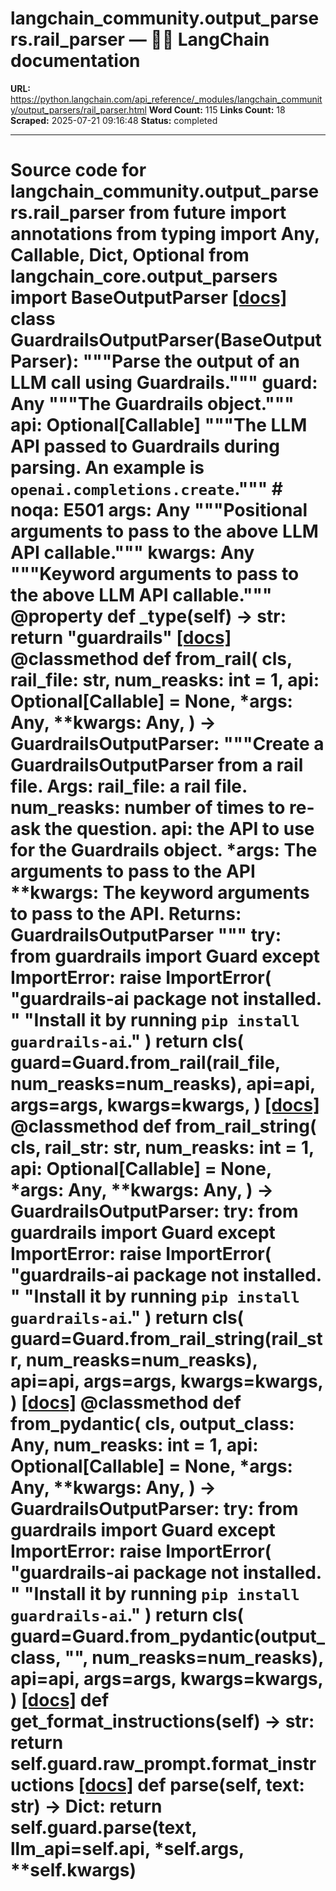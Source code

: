 # langchain_community.output_parsers.rail_parser — 🦜🔗 LangChain  documentation

**URL:** https://python.langchain.com/api_reference/_modules/langchain_community/output_parsers/rail_parser.html
**Word Count:** 115
**Links Count:** 18
**Scraped:** 2025-07-21 09:16:48
**Status:** completed

---

# Source code for langchain\_community.output\_parsers.rail\_parser               from __future__ import annotations          from typing import Any, Callable, Dict, Optional          from langchain_core.output_parsers import BaseOutputParser                              [[docs]](https://python.langchain.com/api_reference/community/output_parsers/langchain_community.output_parsers.rail_parser.GuardrailsOutputParser.html#langchain_community.output_parsers.rail_parser.GuardrailsOutputParser)     class GuardrailsOutputParser(BaseOutputParser):         """Parse the output of an LLM call using Guardrails."""              guard: Any         """The Guardrails object."""         api: Optional[Callable]         """The LLM API passed to Guardrails during parsing. An example is `openai.completions.create`."""  # noqa: E501         args: Any         """Positional arguments to pass to the above LLM API callable."""         kwargs: Any         """Keyword arguments to pass to the above LLM API callable."""              @property         def _type(self) -> str:             return "guardrails"                         [[docs]](https://python.langchain.com/api_reference/community/output_parsers/langchain_community.output_parsers.rail_parser.GuardrailsOutputParser.html#langchain_community.output_parsers.rail_parser.GuardrailsOutputParser.from_rail)         @classmethod         def from_rail(             cls,             rail_file: str,             num_reasks: int = 1,             api: Optional[Callable] = None,             *args: Any,             **kwargs: Any,         ) -> GuardrailsOutputParser:             """Create a GuardrailsOutputParser from a rail file.                  Args:                 rail_file: a rail file.                 num_reasks: number of times to re-ask the question.                 api: the API to use for the Guardrails object.                 *args: The arguments to pass to the API                 **kwargs: The keyword arguments to pass to the API.                  Returns:                 GuardrailsOutputParser             """             try:                 from guardrails import Guard             except ImportError:                 raise ImportError(                     "guardrails-ai package not installed. "                     "Install it by running `pip install guardrails-ai`."                 )             return cls(                 guard=Guard.from_rail(rail_file, num_reasks=num_reasks),                 api=api,                 args=args,                 kwargs=kwargs,             )                                        [[docs]](https://python.langchain.com/api_reference/community/output_parsers/langchain_community.output_parsers.rail_parser.GuardrailsOutputParser.html#langchain_community.output_parsers.rail_parser.GuardrailsOutputParser.from_rail_string)         @classmethod         def from_rail_string(             cls,             rail_str: str,             num_reasks: int = 1,             api: Optional[Callable] = None,             *args: Any,             **kwargs: Any,         ) -> GuardrailsOutputParser:             try:                 from guardrails import Guard             except ImportError:                 raise ImportError(                     "guardrails-ai package not installed. "                     "Install it by running `pip install guardrails-ai`."                 )             return cls(                 guard=Guard.from_rail_string(rail_str, num_reasks=num_reasks),                 api=api,                 args=args,                 kwargs=kwargs,             )                                        [[docs]](https://python.langchain.com/api_reference/community/output_parsers/langchain_community.output_parsers.rail_parser.GuardrailsOutputParser.html#langchain_community.output_parsers.rail_parser.GuardrailsOutputParser.from_pydantic)         @classmethod         def from_pydantic(             cls,             output_class: Any,             num_reasks: int = 1,             api: Optional[Callable] = None,             *args: Any,             **kwargs: Any,         ) -> GuardrailsOutputParser:             try:                 from guardrails import Guard             except ImportError:                 raise ImportError(                     "guardrails-ai package not installed. "                     "Install it by running `pip install guardrails-ai`."                 )             return cls(                 guard=Guard.from_pydantic(output_class, "", num_reasks=num_reasks),                 api=api,                 args=args,                 kwargs=kwargs,             )                                        [[docs]](https://python.langchain.com/api_reference/community/output_parsers/langchain_community.output_parsers.rail_parser.GuardrailsOutputParser.html#langchain_community.output_parsers.rail_parser.GuardrailsOutputParser.get_format_instructions)         def get_format_instructions(self) -> str:             return self.guard.raw_prompt.format_instructions                                        [[docs]](https://python.langchain.com/api_reference/community/output_parsers/langchain_community.output_parsers.rail_parser.GuardrailsOutputParser.html#langchain_community.output_parsers.rail_parser.GuardrailsOutputParser.parse)         def parse(self, text: str) -> Dict:             return self.guard.parse(text, llm_api=self.api, *self.args, **self.kwargs)